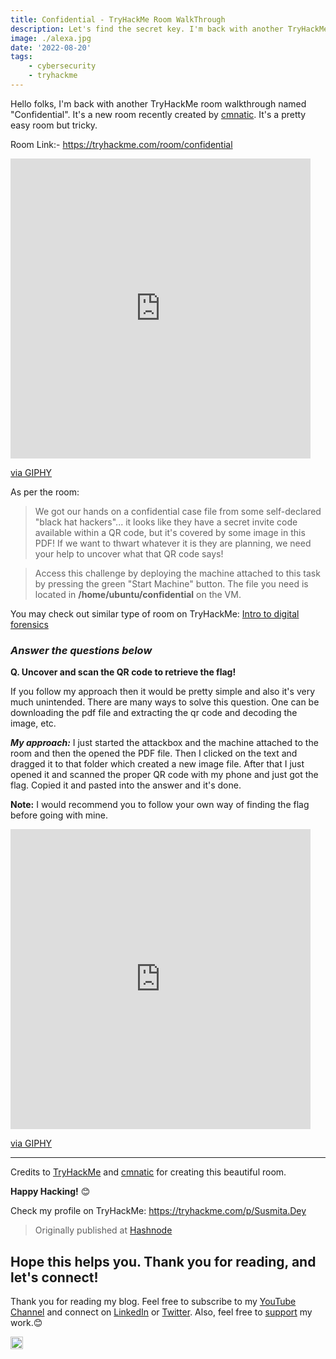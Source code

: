 ```yaml
---
title: Confidential - TryHackMe Room WalkThrough
description: Let's find the secret key. I'm back with another TryHackMe room walkthrough named "Confidential". It's a new room recently created by...
image: ./alexa.jpg
date: '2022-08-20'
tags: 
    - cybersecurity
    - tryhackme
---
```


Hello folks, I'm back with another TryHackMe room walkthrough named "Confidential". It's a new room recently created by [cmnatic](https://tryhackme.com/p/cmnatic). It's a pretty easy room but tricky.

Room Link:- https://tryhackme.com/room/confidential 

<iframe src="https://giphy.com/embed/XHX9s5YLavonUU4Cbr" width="480" height="480" frameBorder="0" class="giphy-embed" allowFullScreen></iframe><p><a href="https://giphy.com/gifs/SportsManias-sports-sportsmanias-here-we-go-XHX9s5YLavonUU4Cbr">via GIPHY</a></p>

As per the room: 
> We got our hands on a confidential case file from some self-declared "black hat hackers"... it looks like they have a secret invite code available within a QR code, but it's covered by some image in this PDF! If we want to thwart whatever it is they are planning, we need your help to uncover what that QR code says!

> Access this challenge by deploying the machine attached to this task by pressing the green "Start Machine" button. The file you need is located in **/home/ubuntu/confidential** on the VM.

You may check out similar type of room on TryHackMe: [Intro to digital forensics](https://tryhackme.com/room/introdigitalforensics)


### *Answer the questions below*

**Q. Uncover and scan the QR code to retrieve the flag!**

If you follow my approach then it would be pretty simple and also it's very much unintended. There are many ways to solve this question. One can be downloading the pdf file and extracting the qr code and decoding the image, etc. 

***My approach:***
I just started the attackbox and the machine attached to the room and then the opened the PDF file. Then I clicked on the text and dragged it to that folder which  created a new image file. After that I just opened it and scanned the proper QR code with my phone and just got the flag. Copied it and pasted into the answer and it's done. 

**Note:** I would recommend you to follow your own way of finding the flag before going with mine.

<iframe src="https://giphy.com/embed/69jFQEKHTFZZYRzjpY" width="480" height="480" frameBorder="0" class="giphy-embed" allowFullScreen></iframe><p><a href="https://giphy.com/gifs/CBSAllAccess-fight-good-the-69jFQEKHTFZZYRzjpY">via GIPHY</a></p>

---

Credits to [TryHackMe](https://tryhackme.com) and [cmnatic](https://tryhackme.com/p/cmnatic) for creating this beautiful room.

**Happy Hacking!** 😊

Check my profile on TryHackMe: https://tryhackme.com/p/Susmita.Dey

> Originally published at [Hashnode](https://susmitadey.hashnode.dev/confidential-tryhackme-room-walkthrough)

## Hope this helps you. Thank you for reading, and let's connect!
Thank you for reading my blog. Feel free to subscribe to my [YouTube Channel](https://www.youtube.com/channel/UCsuzc8lqAbgUYo4yzpjtfSw) and connect on [LinkedIn](https://www.linkedin.com/in/susmita-dey-15a15a210/) or [Twitter](https://twitter.com/its_SusmitaDey).
Also, feel free to [support](https://www.buymeacoffee.com/susmitadey) my work.😊

<a href="https://www.buymeacoffee.com/susmitadey" target="_blank"><img src="https://cdn.buymeacoffee.com/buttons/v2/default-yellow.png" alt="Buy Me A Coffee" style="height: 20px;width: 20px;" ></a>
